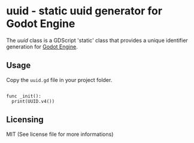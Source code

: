 uuid - static uuid generator for Godot Engine
===========================================

The *uuid* class is a GDScript 'static' class that provides a unique identifier generation for [Godot Engine](https://godotengine.org).

Usage
-----

Copy the `uuid.gd` file in your project folder.

```gdscript

func _init():
  print(UUID.v4())
```

Licensing
---------

MIT (See license file for more informations)
